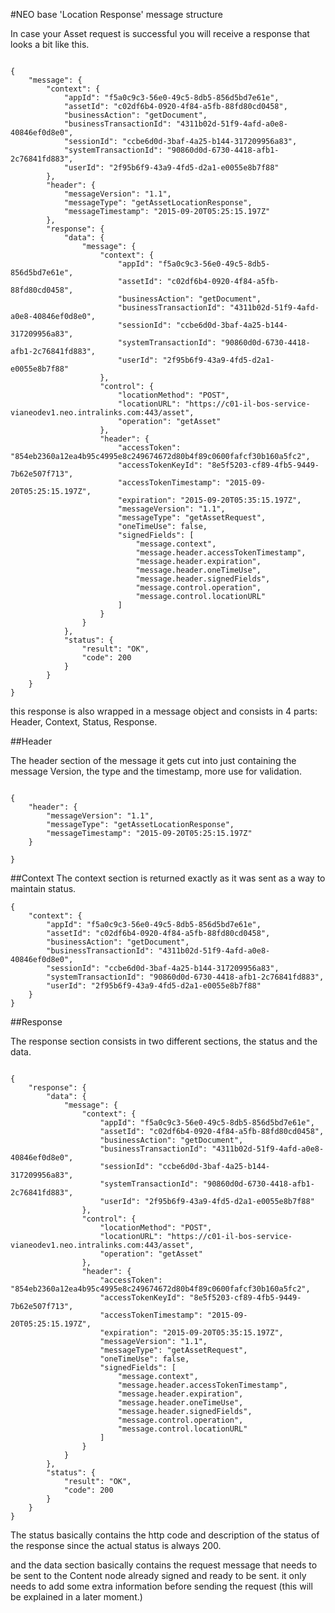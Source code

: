 <!--
{
"name": "message-response-detail",
"version" : "0.1",
"title" : "Neo Message Response Detail",
"description" : "This module cointain details of NEO Messages Location response",
"homepage" : "https://intralinks.com",
"freshnessDate" : 2015-09-19
}
-->



<!-- @section -->

#NEO base 'Location Response' message structure


In case your Asset request is successful you will receive a response that looks a bit like this.


```code

{
    "message": {
        "context": {
            "appId": "f5a0c9c3-56e0-49c5-8db5-856d5bd7e61e",
            "assetId": "c02df6b4-0920-4f84-a5fb-88fd80cd0458",
            "businessAction": "getDocument",
            "businessTransactionId": "4311b02d-51f9-4afd-a0e8-40846ef0d8e0",
            "sessionId": "ccbe6d0d-3baf-4a25-b144-317209956a83",
            "systemTransactionId": "90860d0d-6730-4418-afb1-2c76841fd883",
            "userId": "2f95b6f9-43a9-4fd5-d2a1-e0055e8b7f88"
        },
        "header": {
            "messageVersion": "1.1",
            "messageType": "getAssetLocationResponse",
            "messageTimestamp": "2015-09-20T05:25:15.197Z"
        },
        "response": {
            "data": {
                "message": {
                    "context": {
                        "appId": "f5a0c9c3-56e0-49c5-8db5-856d5bd7e61e",
                        "assetId": "c02df6b4-0920-4f84-a5fb-88fd80cd0458",
                        "businessAction": "getDocument",
                        "businessTransactionId": "4311b02d-51f9-4afd-a0e8-40846ef0d8e0",
                        "sessionId": "ccbe6d0d-3baf-4a25-b144-317209956a83",
                        "systemTransactionId": "90860d0d-6730-4418-afb1-2c76841fd883",
                        "userId": "2f95b6f9-43a9-4fd5-d2a1-e0055e8b7f88"
                    },
                    "control": {
                        "locationMethod": "POST",
                        "locationURL": "https://c01-il-bos-service-vianeodev1.neo.intralinks.com:443/asset",
                        "operation": "getAsset"
                    },
                    "header": {
                        "accessToken": "854eb2360a12ea4b95c4995e8c249674672d80b4f89c0600fafcf30b160a5fc2",
                        "accessTokenKeyId": "8e5f5203-cf89-4fb5-9449-7b62e507f713",
                        "accessTokenTimestamp": "2015-09-20T05:25:15.197Z",
                        "expiration": "2015-09-20T05:35:15.197Z",
                        "messageVersion": "1.1",
                        "messageType": "getAssetRequest",
                        "oneTimeUse": false,
                        "signedFields": [
                            "message.context",
                            "message.header.accessTokenTimestamp",
                            "message.header.expiration",
                            "message.header.oneTimeUse",
                            "message.header.signedFields",
                            "message.control.operation",
                            "message.control.locationURL"
                        ]
                    }
                }
            },
            "status": {
                "result": "OK",
                "code": 200
            }
        }
    }
}

```


this response is also wrapped in a message object and consists in 4 parts: Header, Context, Status, Response.


<!-- @section -->

##Header

The header section of the message it gets cut into just containing the message Version, the type and the timestamp, more use for validation.

```code

{
    "header": {
        "messageVersion": "1.1",
        "messageType": "getAssetLocationResponse",
        "messageTimestamp": "2015-09-20T05:25:15.197Z"
    }

}

```


<!-- @section -->
##Context
The context section is returned exactly as it was sent as a way to maintain status.

```code
{
    "context": {
        "appId": "f5a0c9c3-56e0-49c5-8db5-856d5bd7e61e",
        "assetId": "c02df6b4-0920-4f84-a5fb-88fd80cd0458",
        "businessAction": "getDocument",
        "businessTransactionId": "4311b02d-51f9-4afd-a0e8-40846ef0d8e0",
        "sessionId": "ccbe6d0d-3baf-4a25-b144-317209956a83",
        "systemTransactionId": "90860d0d-6730-4418-afb1-2c76841fd883",
        "userId": "2f95b6f9-43a9-4fd5-d2a1-e0055e8b7f88"
    }
}
```


<!-- @section -->

##Response

The response section consists in two different sections, the status and the data.

```code

{
    "response": {
        "data": {
            "message": {
                "context": {
                    "appId": "f5a0c9c3-56e0-49c5-8db5-856d5bd7e61e",
                    "assetId": "c02df6b4-0920-4f84-a5fb-88fd80cd0458",
                    "businessAction": "getDocument",
                    "businessTransactionId": "4311b02d-51f9-4afd-a0e8-40846ef0d8e0",
                    "sessionId": "ccbe6d0d-3baf-4a25-b144-317209956a83",
                    "systemTransactionId": "90860d0d-6730-4418-afb1-2c76841fd883",
                    "userId": "2f95b6f9-43a9-4fd5-d2a1-e0055e8b7f88"
                },
                "control": {
                    "locationMethod": "POST",
                    "locationURL": "https://c01-il-bos-service-vianeodev1.neo.intralinks.com:443/asset",
                    "operation": "getAsset"
                },
                "header": {
                    "accessToken": "854eb2360a12ea4b95c4995e8c249674672d80b4f89c0600fafcf30b160a5fc2",
                    "accessTokenKeyId": "8e5f5203-cf89-4fb5-9449-7b62e507f713",
                    "accessTokenTimestamp": "2015-09-20T05:25:15.197Z",
                    "expiration": "2015-09-20T05:35:15.197Z",
                    "messageVersion": "1.1",
                    "messageType": "getAssetRequest",
                    "oneTimeUse": false,
                    "signedFields": [
                        "message.context",
                        "message.header.accessTokenTimestamp",
                        "message.header.expiration",
                        "message.header.oneTimeUse",
                        "message.header.signedFields",
                        "message.control.operation",
                        "message.control.locationURL"
                    ]
                }
            }
        },
        "status": {
            "result": "OK",
            "code": 200
        }
    }
}

```

The status basically contains the http code and description of the status of the response since the actual status is always 200.

and the data section basically contains the request message that needs to be sent to the Content node already signed and ready to be sent. it only needs to add some extra information before sending the request (this will be explained in a later moment.)

